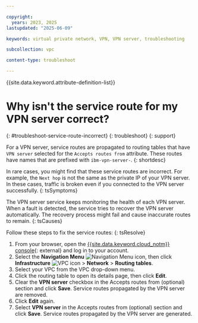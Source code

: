 ```yaml
---

copyright:
  years: 2023, 2025
lastupdated: "2025-06-09"

keywords: virtual private network, VPN, VPN server, troubleshooting

subcollection: vpc

content-type: troubleshoot

---
```


{{site.data.keyword.attribute-definition-list}}

# Why isn't the service route for my VPN server correct?
{: #troubleshoot-service-route-incorrect}
{: troubleshoot}
{: support}

For a VPN server, service routes are propagated to routing tables that have `VPN server` selected for the `Accepts routes from` attribute. These routes have names that are prefixed with `ibm-vpn-server-`.
{: shortdesc}

In rare cases, you might find that these service routes are incorrect. For example, the `Next hop` is not the same as the private IP of your VPN server. In these cases, traffic is broken even if you connected to the VPN server successfully.
{: tsSymptoms}

The VPN server service keeps monitoring the health of each VPN server. When a fault is detected, the service tries to recover the VPN server automatically. The recovery process might fail and cause inaccurate routes to remain.
{: tsCauses}

Follow these steps to fix the service routes:
{: tsResolve}

1. From your browser, open the [{{site.data.keyword.cloud_notm}} console](/login){: external} and log in to your account.
1. Select the **Navigation Menu** ![Navigation Menu icon](../icons/icon_hamburger.svg), then click **Infrastructure** ![VPC icon](../../icons/vpc.svg) > **Network** > **Routing tables**.
1. Select your VPC from the VPC drop-down menu.
1. Click the routing table to open its details page, then click **Edit**.
1. Clear the **VPN server** checkbox in the Accepts routes from (optional) section and click **Save**. Service routes propagated by the VPN server are removed.
1. Click **Edit** again.
1. Select **VPN server** in the Accepts routes from (optional) section and click **Save**. Service routes propagated by the VPN server are generated.
